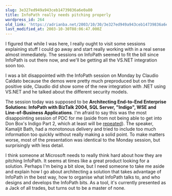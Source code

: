 ```yaml
---
slug: 3e327ed949a943ceb14739836a6e0a80
title: InfoPath really needs pitching properly
wordpress_id: 264
old_link: 'https://adrianba.net/2003/10/30/3e327ed949a943ceb14739836a6e0a80/'
last_modified_at: 2003-10-30T08:06:47.000Z
---
```


I figured that while I was here, I really ought to visit some
sessions explaining stuff I could go away and start really working
with in a real sense almost immediately. The sessions on InfoPath
seemed to fit the bill since InfoPath is out there now, and we'll
be getting all the VS.NET integration soon too.

I was a bit disappointed with the InfoPath session on Monday by
Claudio Caldato because the demos were pretty much preproduced but
on the positive side, Claudio did show some of the new integration
with .NET using VS.NET and he talked about the different security
models.

The session today was supposed to be **Architecting End-to-End
Enterprise Solutions: InfoPath with BizTalk 2004, SQL Server,
"Indigo", WSE and Line-of-Business Applications**. I'm afraid to
say this was the most disappointing session of PDC for me (aside
from not being able to get into Don Box's Indigo Part 2, which at
least will be
[
repeated](http://www.gotdotnet.com/team/dbox/default.aspx?key=2003-10-29T02:34:37Z)). The speaker, Kamaljit Bath, had a monotonous
delivery and tried to include too much information too quickly
without really making a solid point. To make matters worse, most of
the presentation was identical to the Monday session, but
surprisingly with less detail.

I think someone at Microsoft needs to really think hard about
how they are pitching InfoPath. It seems at times like a great
product looking for a solution. Perhaps I'm being a bit slow, but I
need someone to take me aside and explain how I go about
architecting a solution that takes advantage of InfoPath in the
best way, how to organise what InfoPath talks to, and who designs
and develops the InfoPath bits. As a tool, it's currently presented
as a Jack of all trades, but turns out to be a master of none.
